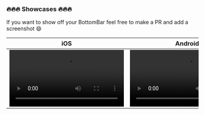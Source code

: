### :fire::fire::fire: Showcases :fire::fire::fire:

If you want to show off your BottomBar feel free to make a PR and add a screenshot :smile:

  iOS    |  Android
-------- | ---------
![iOS](screenshots/showcase-ios.mp4) | ![Android](screenshots/showcase-android.mp4)
